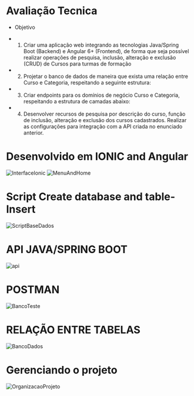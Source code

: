 # Avaliação Tecnica
   * Objetivo
   * 1. Criar uma aplicação web integrando as tecnologias Java/Spring Boot (Backend) e Angular 6+ (Frontend), de forma que seja possível realizar operações de pesquisa, inclusão, alteração e exclusão (CRUD) de Cursos para turmas de formação
    
   * 2. Projetar o banco de dados de maneira que exista uma relação entre Curso e Categoria, respeitando a seguinte estrutura:

   * 3. Criar endpoints para os domínios de negócio Curso e Categoria, respeitando a estrutura de camadas abaixo:

   * 4. Desenvolver recursos de pesquisa por descrição do curso, função de inclusão, alteração e exclusão dos cursos cadastrados. Realizar as configurações para         integração com a API criada no enunciado anterior.
  
# Desenvolvido em IONIC and Angular  
![InterfaceIonic](https://user-images.githubusercontent.com/54179303/209596486-f36f0f28-4535-4f8a-bcbf-00e15fa19850.png)
![MenuAndHome](https://user-images.githubusercontent.com/54179303/209596937-e5348d61-7bb8-44e6-a052-295ac0d1fa62.png)
# Script Create database and table- Insert
![ScriptBaseDados](https://user-images.githubusercontent.com/54179303/209599651-37155561-b327-4769-b2d4-d8ae97dab9ec.png)
# API JAVA/SPRING BOOT
![api](https://user-images.githubusercontent.com/54179303/209600795-50044f9b-a1a4-4188-9d99-fc146ed88cf4.png)
# POSTMAN
![BancoTeste](https://user-images.githubusercontent.com/54179303/209600899-5a0fbae3-da24-45bf-a980-4a3e34453b69.png)
# RELAÇÃO ENTRE TABELAS
![BancoDados](https://user-images.githubusercontent.com/54179303/209705880-f5f3ba2a-5d26-4f0f-ae25-c182b09fc668.png)
# Gerenciando o projeto
![OrganizacaoProjeto](https://user-images.githubusercontent.com/54179303/209705902-6da3f5d2-1e0a-46be-ae42-6eefd36f16e2.png)
